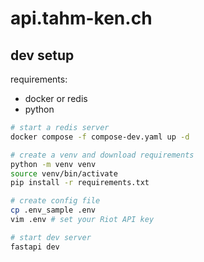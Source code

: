 # api.tahm-ken.ch

## dev setup

requirements:
- docker or redis
- python

```bash
# start a redis server
docker compose -f compose-dev.yaml up -d

# create a venv and download requirements
python -m venv venv
source venv/bin/activate
pip install -r requirements.txt

# create config file
cp .env_sample .env
vim .env # set your Riot API key

# start dev server
fastapi dev
```